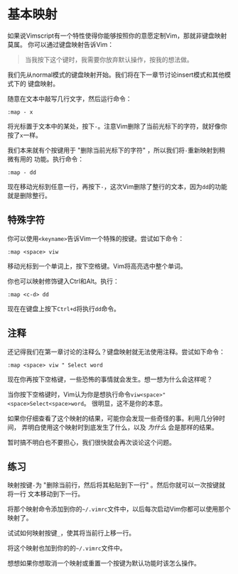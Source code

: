 # 基本映射

如果说Vimscript有一个特性使得你能够按照你的意愿定制Vim，那就非键盘映射莫属。 你可以通过键盘映射告诉Vim：

> 当我按下这个键时，我需要你放弃默认操作，按我的想法做。

我们先从normal模式的键盘映射开始。我们将在下一章节讨论insert模式和其他模式下的 键盘映射。

随意在文本中敲写几行文字，然后运行命令：

    
    
    :map - x

将光标置于文本中的某处，按下`-`。注意Vim删除了当前光标下的字符，就好像你按了`x`一样。

我们本来就有个按键用于 "删除当前光标下的字符" ，所以我们将`-`重新映射到稍微有用的 功能。执行命令：

    
    
    :map - dd

现在移动光标到任意一行，再按下`-`，这次Vim删除了整行的文本，因为`dd`的功能就是删除整行。

## 特殊字符

你可以使用`<keyname>`告诉Vim一个特殊的按键。尝试如下命令：

    
    
    :map <space> viw

移动光标到一个单词上，按下空格键。Vim将高亮选中整个单词。

你也可以映射修饰键入Ctrl和Alt。执行：

    
    
    :map <c-d> dd

现在在键盘上按下`Ctrl+d`将执行`dd`命令。

## 注释

还记得我们在第一章讨论的注释么？键盘映射就无法使用注释。尝试如下命令：

    
    
    :map <space> viw " Select word

现在你再按下空格键，一些恐怖的事情就会发生。想一想为什么会这样呢？

当你按下空格键时，Vim认为你是想执行命令`viw<space>"<space>Select<space>word`。 很明显，这不是你的本意。

如果你仔细查看了这个映射的结果，可能你会发现一些奇怪的事。利用几分钟时间， 弄明白使用这个映射时到底发生了什么，以及 _为什么_ 会是那样的结果。

暂时搞不明白也不要担心，我们很快就会再次谈论这个问题。

## 练习

映射按键`-`为 "删除当前行，然后将其粘贴到下一行" 。然后你就可以一次按键就将一行 文本移动到下一行。

将那个映射命令添加到你的`~/.vimrc`文件中，以后每次启动Vim你都可以使用那个映射了。

试试如何映射按键`_`，使其将当前行上移一行。

将这个映射也加到你的的`~/.vimrc`文件中。

想想如果你想取消一个映射或重置一个按键为默认功能时该怎么操作。

